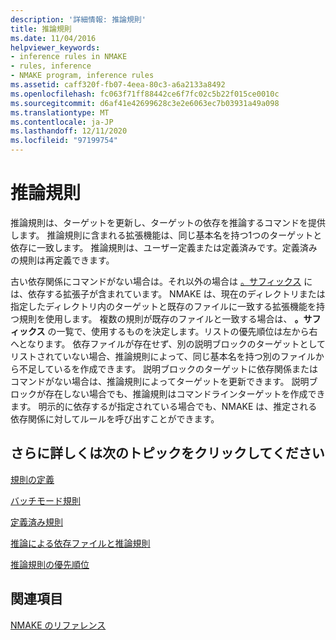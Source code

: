 ```yaml
---
description: '詳細情報: 推論規則'
title: 推論規則
ms.date: 11/04/2016
helpviewer_keywords:
- inference rules in NMAKE
- rules, inference
- NMAKE program, inference rules
ms.assetid: caff320f-fb07-4eea-80c3-a6a2133a8492
ms.openlocfilehash: fc063f71ff88442ce6f7fc02c5b22f015ce0010c
ms.sourcegitcommit: d6af41e42699628c3e2e6063ec7b03931a49a098
ms.translationtype: MT
ms.contentlocale: ja-JP
ms.lasthandoff: 12/11/2020
ms.locfileid: "97199754"
---
```

# <a name="inference-rules"></a>推論規則

推論規則は、ターゲットを更新し、ターゲットの依存を推論するコマンドを提供します。 推論規則に含まれる拡張機能は、同じ基本名を持つ1つのターゲットと依存に一致します。 推論規則は、ユーザー定義または定義済みです。定義済みの規則は再定義できます。

古い依存関係にコマンドがない場合は。それ以外の場合は [。サフィックス](dot-directives.md) には、依存する拡張子が含まれています。 NMAKE は、現在のディレクトリまたは指定したディレクトリ内のターゲットと既存のファイルに一致する拡張機能を持つ規則を使用します。 複数の規則が既存のファイルと一致する場合は、 **。サフィックス** の一覧で、使用するものを決定します。リストの優先順位は左から右へとなります。 依存ファイルが存在せず、別の説明ブロックのターゲットとしてリストされていない場合、推論規則によって、同じ基本名を持つ別のファイルから不足しているを作成できます。 説明ブロックのターゲットに依存関係またはコマンドがない場合は、推論規則によってターゲットを更新できます。 説明ブロックが存在しない場合でも、推論規則はコマンドラインターゲットを作成できます。 明示的に依存するが指定されている場合でも、NMAKE は、推定される依存関係に対してルールを呼び出すことができます。

## <a name="what-do-you-want-to-know-more-about"></a>さらに詳しくは次のトピックをクリックしてください

[規則の定義](defining-a-rule.md)

[バッチモード規則](batch-mode-rules.md)

[定義済み規則](predefined-rules.md)

[推論による依存ファイルと推論規則](inferred-dependents-and-rules.md)

[推論規則の優先順位](precedence-in-inference-rules.md)

## <a name="see-also"></a>関連項目

[NMAKE のリファレンス](nmake-reference.md)
